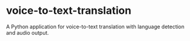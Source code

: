 # voice-to-text-translation
A Python application for voice-to-text translation with language detection and audio output.
